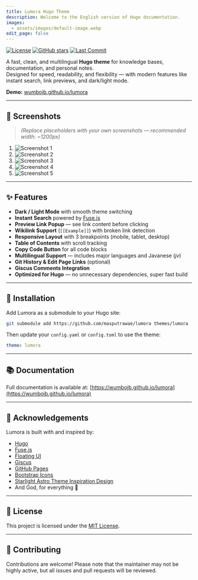 ```yaml
---
title: Lumora Hugo Theme
description: Welcome to the English version of Hugo documentation.
images:
  - assets/images/default-image.webp
edit_page: false
---
```


[![License](https://img.shields.io/github/license/masputrawae/lumora?style=flat-square)](license)
[![GitHub stars](https://img.shields.io/github/stars/masputrawae/lumora?style=flat-square)](https://github.com/masputrawae/lumora/stargazers)
[![Last Commit](https://img.shields.io/github/last-commit/masputrawae/lumora?style=flat-square)](https://github.com/masputrawae/lumora/commits/main)

A fast, clean, and multilingual **Hugo theme** for knowledge bases, documentation, and personal notes.  
Designed for speed, readability, and flexibility — with modern features like instant search, link previews, and dark/light mode.

**Demo:** [wumbojb.github.io/lumora](https://wumbojb.github.io/lumora)

---

## 📸 Screenshots

> *(Replace placeholders with your own screenshots — recommended width: ~1200px)*

1. ![Screenshot 1](screenshots/screenshot1.png)
2. ![Screenshot 2](screenshots/screenshot2.png)
3. ![Screenshot 3](screenshots/screenshot3.png)
4. ![Screenshot 4](screenshots/screenshot4.png)
5. ![Screenshot 5](screenshots/screenshot5.png)

---

## ✨ Features

- **Dark / Light Mode** with smooth theme switching  
- **Instant Search** powered by [Fuse.js](https://fusejs.io)  
- **Preview Link Popup** — see link content before clicking  
- **Wikilink Support** (`[[Example]]`) with broken link detection  
- **Responsive Layout** with 3 breakpoints (mobile, tablet, desktop)  
- **Table of Contents** with scroll tracking  
- **Copy Code Button** for all code blocks  
- **Multilingual Support** — includes major languages and Javanese (*jv*)  
- **Git History & Edit Page Links** (optional)  
- **Giscus Comments Integration**  
- **Optimized for Hugo** — no unnecessary dependencies, super fast build  

---

## 🚀 Installation

Add Lumora as a submodule to your Hugo site:

```bash
git submodule add https://github.com/masputrawae/lumora themes/lumora
````

Then update your `config.yaml` or `config.toml` to use the theme:

```yaml
theme: lumora
```

---

## 📚 Documentation

Full documentation is available at:
[https://wumbojb.github.io/lumora](https://wumbojb.github.io/lumora)

---

## 🙏 Acknowledgements

Lumora is built with and inspired by:

* [Hugo](https://gohugo.io/)
* [Fuse.js](https://fusejs.io/)
* [Floating UI](https://floating-ui.com/)
* [Giscus](https://giscus.app/)
* [GitHub Pages](https://pages.github.com/)
* [Bootstrap Icons](https://icons.getbootstrap.com/)
* [Starlight Astro Theme Inspiration Design](https://starlight.astro.build/)
* And God, for everything 🙌

---

## 📄 License

This project is licensed under the [MIT License](license).

---

## 🤝 Contributing

Contributions are welcome!
Please note that the maintainer may not be highly active, but all issues and pull requests will be reviewed.
